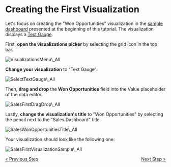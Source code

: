 # Creating the First Visualization


Let's focus on creating the "Won Opportunities" visualization in the
[sample dashboard](getting-started.md) presented at the beginning
of this tutorial. The visualization displays a [Text Gauge](~/en/data-visualizations/visualization-types/gauge-charts.html#text-gauge).

First, **open the visualizations picker** by selecting the grid icon in
the top bar.

<img src="images/VisualizationsMenu_All.png" alt="VisualizationsMenu\_All" class="responsive-img"/>

**Change your visualization** to "Text Gauge".

<img src="images/SelectTextGauge_All.png" alt="SelectTextGauge\_All" class="responsive-img"/>

Then, **drag and drop** the **Won Opportunities** field into the Value
placeholder of the data editor.

<img src="images/SalesFirstDragDrop_All.png" alt="SalesFirstDragDrop\_All" class="responsive-img"/>

Lastly, **change the visualization's title** to "Won Opportunities" by
selecting the pencil next to the "Sales Dashboard" title.

<img src="images/SalesWonOpportunitiesTitle_All.png" alt="SalesWonOpportunitiesTitle\_All" class="responsive-img"/>

Your visualization should look like the following one:

<img src="images/SalesFirstVisualizationSample_All.png" alt="SalesFirstVisualizationSample\_All" class="responsive-img"/>


<style>
.previous {
    text-align: left
}

.next {
    float: right
}

</style>

<a href="creating-the-dashboard.md" class="previous">&laquo; Previous Step</a>
<a href="applying-formatting-visualization.md" class="next">Next Step &raquo;</a>

